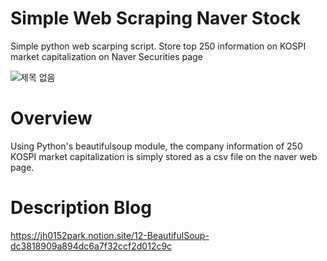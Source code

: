 # Simple Web Scraping Naver Stock
Simple python web scarping script. Store top 250 information on KOSPI market capitalization on Naver Securities page


![제목 없음](https://user-images.githubusercontent.com/118165975/212910287-a7a4f92c-3cbd-4052-9637-67985bfabed6.jpg)


# Overview
Using Python's beautifulsoup module, the company information of 250 KOSPI market capitalization is simply stored as a csv file on the naver web page.


# Description Blog
https://jh0152park.notion.site/12-BeautifulSoup-dc3818909a894dc6a7f32ccf2d012c9c

